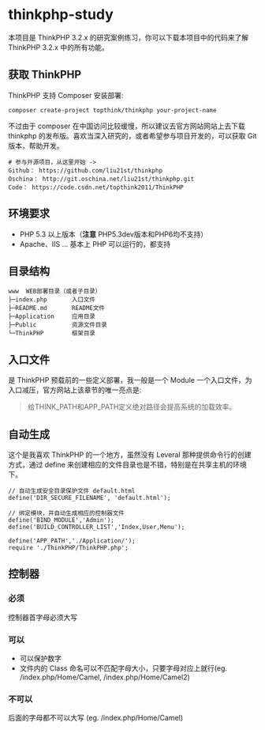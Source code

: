 # thinkphp-study
本项目是 ThinkPHP 3.2.x 的研究案例练习，你可以下载本项目中的代码来了解 ThinkPHP 3.2.x 
中的所有功能。

## 获取 ThinkPHP
ThinkPHP 支持 Composer 安装部署:

    composer create-project topthink/thinkphp your-project-name

不过由于 composer 在中国访问比较缓慢，所以建议去官方网站网站上去下载 thinkphp 
的发布版。喜欢当深入研究的，或者希望参与项目开发的，可以获取 Git 
版本，帮助开发。

    # 参与开源项目，从这里开始 ->
    Github： https://github.com/liu21st/thinkphp
    Oschina： http://git.oschina.net/liu21st/thinkphp.git
    Code： https://code.csdn.net/topthink2011/ThinkPHP

## 环境要求
- PHP 5.3 以上版本（**注意** PHP5.3dev版本和PHP6均不支持）
- Apache、IIS ... 基本上 PHP 可以运行的，都支持

## 目录结构

    www  WEB部署目录（或者子目录）
    ├─index.php       入口文件
    ├─README.md       README文件
    ├─Application     应用目录
    ├─Public          资源文件目录
    └─ThinkPHP        框架目录

## 入口文件

是 ThinkPHP 预载前的一些定义部署，我一般是一个 Module 一个入口文件，为入口减压，官方网站上该章节的唯一亮点是:

> 给THINK_PATH和APP_PATH定义绝对路径会提高系统的加载效率。

## 自动生成

这个是我喜欢 ThinkPHP 的一个地方，虽然没有 Leveral 那种提供命令行的创建方式，通过 define 来创建相应的文件目录也是不错，特别是在共享主机的环境下。

    // 自动生成安全目录保护文件 default.html
    define('DIR_SECURE_FILENAME', 'default.html'); 
    
    // 绑定模块，并自动生成相应的控制器文件
    define('BIND_MODULE','Admin');
    define('BUILD_CONTROLLER_LIST','Index,User,Menu'); 
    
    define('APP_PATH','./Application/');
    require './ThinkPHP/ThinkPHP.php';

## 控制器
### 必须
控制器首字母必须大写
### 可以 
- 可以保护数字
- 文件内的 Class 命名可以不匹配字母大小，只要字母对应上就行(eg. /index.php/Home/Camel, /index.php/Home/Camel2)

### 不可以 
后面的字母都不可以大写 (eg. /index.php/Home/Camel)